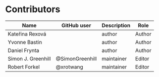 # Contributors

Name                           | GitHub user     | Description | Role       |
---                            | ---             | ---         | --         |
Kateřina Rexová                |                 | author      | Author     |
Yvonne Bastin                  |                 | author      | Author     |
Daniel Frynta                  |                 | author      | Author     |
Simon J. Greenhill             | @SimonGreenhill | maintainer  | Editor     |
Robert Forkel                  | @xrotwang       | maintainer  | Editor     |
